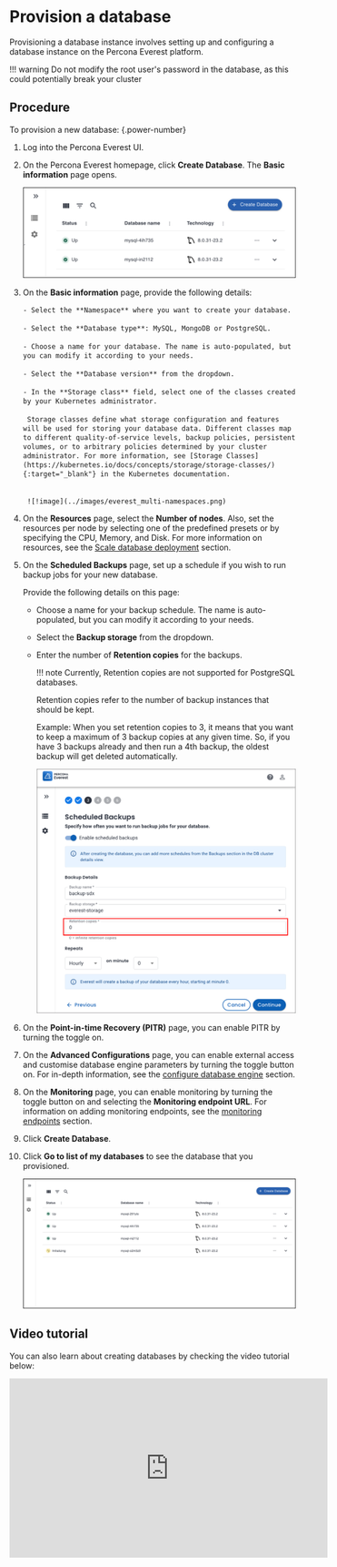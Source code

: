 # Provision a database

Provisioning a database instance involves setting up and configuring a database instance on the Percona Everest platform.


!!! warning
    Do not modify the root user's password in the database, as this could potentially break your cluster

## Procedure


To provision a new database:
{.power-number}

1. Log into the Percona Everest UI.

2. On the Percona Everest homepage, click **Create Database**. The **Basic information** page opens.

    ![!image](../images/everest_db_provision.png)

3. On the **Basic information** page, provide the following details:

       - Select the **Namespace** where you want to create your database.

       - Select the **Database type**: MySQL, MongoDB or PostgreSQL.

       - Choose a name for your database. The name is auto-populated, but you can modify it according to your needs.

       - Select the **Database version** from the dropdown.

       - In the **Storage class** field, select one of the classes created by your Kubernetes administrator. 
       
        Storage classes define what storage configuration and features will be used for storing your database data. Different classes map to different quality-of-service levels, backup policies, persistent volumes, or to arbitrary policies determined by your cluster administrator. For more information, see [Storage Classes](https://kubernetes.io/docs/concepts/storage/storage-classes/){:target="_blank"} in the Kubernetes documentation. 


        ![!image](../images/everest_multi-namespaces.png)

5. On the **Resources** page, select the **Number of nodes**. Also, set the resources per node by selecting one of the predefined presets or by specifying the CPU, Memory, and Disk. For more information on resources, see the [Scale database deployment](../use/scaling.md) section.

6. On the **Scheduled Backups** page, set up a schedule if you wish to run backup jobs for your new database. 

    Provide the following details on this page:

      - Choose a name for your backup schedule. The name is auto-populated, but you can modify it according to your needs.
    
      - Select the **Backup storage** from the dropdown.
    
      - Enter the number of **Retention copies** for the backups.

        !!! note
            Currently, Retention copies are not supported for PostgreSQL databases.      
        
        Retention copies refer to the number of backup instances that should be kept.

        Example: When you set retention copies to 3, it means that you want to keep a maximum of 3 backup copies at any given time. So, if you have 3 backups already and then run a 4th backup, the oldest backup will get deleted automatically. 

        ![!image](../images/everest_scheduled_backups.png)    

7. On the **Point-in-time Recovery (PITR)** page, you can enable PITR by turning the toggle on.

8. On the **Advanced Configurations** page, you can enable external access and customise database engine parameters by turning the toggle button on. For in-depth information, see the [configure database engine](../configure/db_engine_config.md) section.

9. On the **Monitoring** page, you can enable monitoring by turning the toggle button on and selecting the **Monitoring endpoint URL**. For information on adding monitoring endpoints, see the [monitoring endpoints](../use/monitor_endpoints.md) section.

10. Click **Create Database**.

11. Click **Go to list of my databases** to see the database that you provisioned.

    ![!image](../images/everest_provisioned_db.png)

## Video tutorial

You can also learn about creating databases by checking the video tutorial below:

<iframe width="560" height="315" src="https://www.youtube.com/embed/Oq1XKB8VXUk?si=JBLVJ9zBfpHGxL2I" title="YouTube video player" frameborder="0" allow="accelerometer; autoplay; clipboard-write; encrypted-media; gyroscope; picture-in-picture; web-share" allowfullscreen></iframe>

